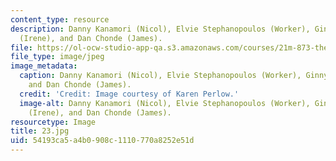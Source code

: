 ```yaml
---
content_type: resource
description: Danny Kanamori (Nicol), Elvie Stephanopoulos (Worker), Ginny Corless
  (Irene), and Dan Chonde (James).
file: https://ol-ocw-studio-app-qa.s3.amazonaws.com/courses/21m-873-theater-arts-topics-fall-2004-january-iap-2005/54193ca5a4b0908c1110770a8252e51d_23.jpg
file_type: image/jpeg
image_metadata:
  caption: Danny Kanamori (Nicol), Elvie Stephanopoulos (Worker), Ginny Corless (Irene),
    and Dan Chonde (James).
  credit: 'Credit: Image courtesy of Karen Perlow.'
  image-alt: Danny Kanamori (Nicol), Elvie Stephanopoulos (Worker), Ginny Corless
    (Irene), and Dan Chonde (James).
resourcetype: Image
title: 23.jpg
uid: 54193ca5-a4b0-908c-1110-770a8252e51d
---
```

